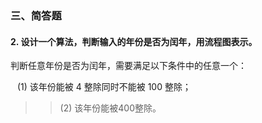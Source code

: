 ### 三、简答题
#### 2. 设计一个算法，判断输入的年份是否为闰年，用流程图表示。
判断任意年份是否为闰年，需要满足以下条件中的任意一个：

&ensp; (1) 该年份能被 4 整除同时不能被 100 整除；
>> (2) 该年份能被400整除。

